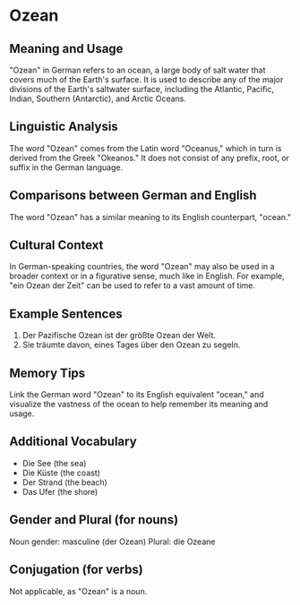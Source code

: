 # Ozean
## Meaning and Usage
"Ozean" in German refers to an ocean, a large body of salt water that covers much of the Earth's surface. It is used to describe any of the major divisions of the Earth's saltwater surface, including the Atlantic, Pacific, Indian, Southern (Antarctic), and Arctic Oceans.

## Linguistic Analysis
The word "Ozean" comes from the Latin word "Oceanus," which in turn is derived from the Greek "Okeanos." It does not consist of any prefix, root, or suffix in the German language.

## Comparisons between German and English
The word "Ozean" has a similar meaning to its English counterpart, "ocean."

## Cultural Context
In German-speaking countries, the word "Ozean" may also be used in a broader context or in a figurative sense, much like in English. For example, "ein Ozean der Zeit" can be used to refer to a vast amount of time.

## Example Sentences
1. Der Pazifische Ozean ist der größte Ozean der Welt.
2. Sie träumte davon, eines Tages über den Ozean zu segeln.

## Memory Tips
Link the German word "Ozean" to its English equivalent "ocean," and visualize the vastness of the ocean to help remember its meaning and usage.

## Additional Vocabulary
- Die See (the sea)
- Die Küste (the coast)
- Der Strand (the beach)
- Das Ufer (the shore)

## Gender and Plural (for nouns)
Noun gender: masculine (der Ozean)
Plural: die Ozeane

## Conjugation (for verbs)
Not applicable, as "Ozean" is a noun.